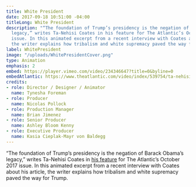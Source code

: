 ```yaml
---
title: White President
date: 2017-09-18 10:51:00 -04:00
titleLong: White President
description: "“The foundation of Trump’s presidency is the negation of Barack Obama’s
  legacy,” writes Ta-Nehisi Coates in his feature for The Atlantic’s October 2017
  issue. In this animated excerpt from a recent interview with Coates about his article,
  the writer explains how tribalism and white supremacy paved the way for Trump."
label: WhitePresident
image: "/uploads/WhitePresidentCover.png"
type: Animation
emphasis: 2
embed: https://player.vimeo.com/video/234346647?title=0&byline=0
embedAtlantic: https://www.theatlantic.com/video/index/539754/ta-nehisi-coates-trump-first-white-president-animation/
credits:
- role: Director / Designer / Animator
  name: Tynesha Foreman
- role: Producer
  name: Nicolas Pollock
- role: Production Manager
  name: Brian Jimenez
- role: Senior Producer
  name: Ashley Bloom Kenny
- role: Executive Producer
  name: Kasia Cieplak-Mayr von Baldegg
---
```


“The foundation of Trump’s presidency is the negation of Barack Obama’s legacy,” writes Ta-Nehisi Coates in [his feature](https://www.theatlantic.com/magazine/archive/2017/10/the-first-white-president-ta-nehisi-coates/537909/) for The Atlantic’s October 2017 issue. In this animated excerpt from a recent interview with Coates about his article, the writer explains how tribalism and white supremacy paved the way for Trump.